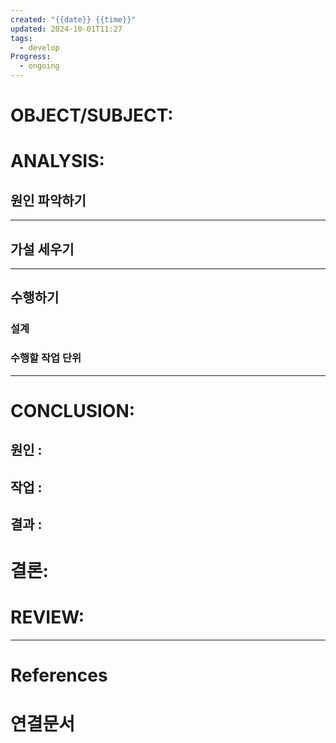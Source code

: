 ```yaml
---
created: "{{date}} {{time}}"
updated: 2024-10-01T11:27
tags:
  - develop
Progress:
  - ongoing
---
```

# OBJECT/SUBJECT:

# ANALYSIS:
## 원인 파악하기




---

## 가설 세우기



---

## 수행하기
### 설계 

### 수행할 작업 단위

---


# CONCLUSION:

## 원인 :

## 작업 :

## 결과 :

# 결론:

# REVIEW:


---
# References

# 연결문서
